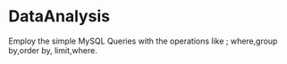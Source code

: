 # DataAnalysis
Employ the simple MySQL Queries with the operations like ; where,group by,order by, limit,where.
